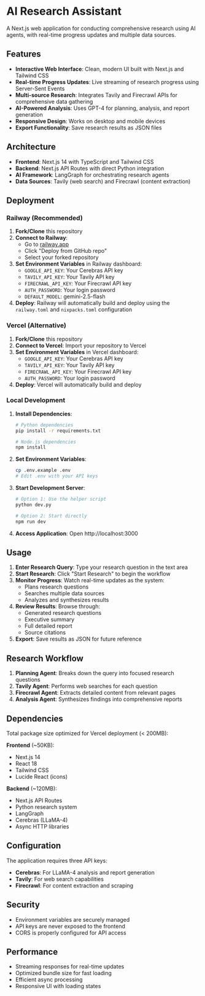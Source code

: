 # AI Research Assistant

A Next.js web application for conducting comprehensive research using AI agents, with real-time progress updates and multiple data sources.

## Features

- **Interactive Web Interface**: Clean, modern UI built with Next.js and Tailwind CSS
- **Real-time Progress Updates**: Live streaming of research progress using Server-Sent Events
- **Multi-source Research**: Integrates Tavily and Firecrawl APIs for comprehensive data gathering
- **AI-Powered Analysis**: Uses GPT-4 for planning, analysis, and report generation
- **Responsive Design**: Works on desktop and mobile devices
- **Export Functionality**: Save research results as JSON files

## Architecture

- **Frontend**: Next.js 14 with TypeScript and Tailwind CSS
- **Backend**: Next.js API Routes with direct Python integration
- **AI Framework**: LangGraph for orchestrating research agents
- **Data Sources**: Tavily (web search) and Firecrawl (content extraction)

## Deployment

### Railway (Recommended)

1. **Fork/Clone** this repository
2. **Connect to Railway**: 
   - Go to [railway.app](https://railway.app)
   - Click "Deploy from GitHub repo"
   - Select your forked repository
3. **Set Environment Variables** in Railway dashboard:
   - `GOOGLE_API_KEY`: Your Cerebras API key
   - `TAVILY_API_KEY`: Your Tavily API key  
   - `FIRECRAWL_API_KEY`: Your Firecrawl API key
   - `AUTH_PASSWORD`: Your login password
   - `DEFAULT_MODEL`: gemini-2.5-flash
4. **Deploy**: Railway will automatically build and deploy using the `railway.toml` and `nixpacks.toml` configuration

### Vercel (Alternative)

1. **Fork/Clone** this repository
2. **Connect to Vercel**: Import your repository to Vercel
3. **Set Environment Variables** in Vercel dashboard:
   - `GOOGLE_API_KEY`: Your Cerebras API key
   - `TAVILY_API_KEY`: Your Tavily API key  
   - `FIRECRAWL_API_KEY`: Your Firecrawl API key
   - `AUTH_PASSWORD`: Your login password
4. **Deploy**: Vercel will automatically build and deploy

### Local Development

1. **Install Dependencies**:
   ```bash
   # Python dependencies
   pip install -r requirements.txt
   
   # Node.js dependencies
   npm install
   ```

2. **Set Environment Variables**:
   ```bash
   cp .env.example .env
   # Edit .env with your API keys
   ```

3. **Start Development Server**:
   ```bash
   # Option 1: Use the helper script
   python dev.py
   
   # Option 2: Start directly
   npm run dev
   ```

4. **Access Application**: Open http://localhost:3000

## Usage

1. **Enter Research Query**: Type your research question in the text area
2. **Start Research**: Click "Start Research" to begin the workflow
3. **Monitor Progress**: Watch real-time updates as the system:
   - Plans research questions
   - Searches multiple data sources
   - Analyzes and synthesizes results
4. **Review Results**: Browse through:
   - Generated research questions
   - Executive summary
   - Full detailed report
   - Source citations
5. **Export**: Save results as JSON for future reference

## Research Workflow

1. **Planning Agent**: Breaks down the query into focused research questions
2. **Tavily Agent**: Performs web searches for each question
3. **Firecrawl Agent**: Extracts detailed content from relevant pages
4. **Analysis Agent**: Synthesizes findings into comprehensive reports

## Dependencies

Total package size optimized for Vercel deployment (< 200MB):

**Frontend** (~50KB):
- Next.js 14
- React 18
- Tailwind CSS
- Lucide React (icons)

**Backend** (~120MB):
- Next.js API Routes
- Python research system
- LangGraph
- Cerebras (LLaMA-4)
- Async HTTP libraries

## Configuration

The application requires three API keys:

- **Cerebras**: For LLaMA-4 analysis and report generation
- **Tavily**: For web search capabilities
- **Firecrawl**: For content extraction and scraping

## Security

- Environment variables are securely managed
- API keys are never exposed to the frontend
- CORS is properly configured for API access

## Performance

- Streaming responses for real-time updates
- Optimized bundle size for fast loading
- Efficient async processing
- Responsive UI with loading states